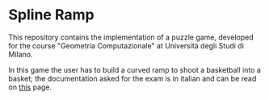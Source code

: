 # Spline Ramp

This repository contains the implementation of a puzzle game, developed for the course "Geometria Computazionale" at Università degli Studi di Milano.

In this game the user has to build a curved ramp to shoot a basketball into a basket; the documentation asked for the exam is in italian and can be read on [this](https://kegbird.github.io/SplineRamp) page.
